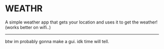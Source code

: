 # WEATHR
A simple weather app that gets your location and uses it to get the weather! (works better on wifi..)

-----------------------------------------------------------------------------------------------------------------------------------------------------

btw im probably gonna make a gui. 
idk time will tell.
